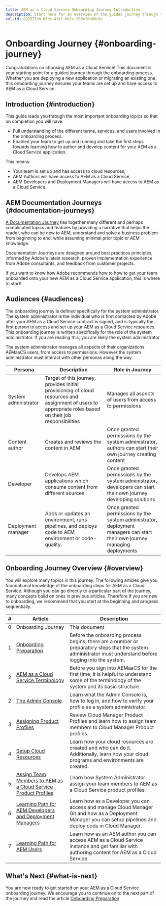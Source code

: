 ```yaml
---
title: AEM as a Cloud Service Onboarding Journey Introduction
description: Start here for an overview of the guided journey through the onboarding process to AEM as a Cloud Service.
exl-id: 892577db-05dc-49ff-bb2c-203efdb89c8c
---
```


# Onboarding Journey {#onboarding-journey}

Congratulations on choosing AEM as a Cloud Service! This document is your starting point for a guided journey through the onboarding process. Whether you are deploying a new application or migrating an existing one, this onboarding journey ensures your teams are set up and have access to AEM as a Cloud Service.

## Introduction {#introduction}

This guide leads you through the most important onboarding topics so that on completion you will have:

* Full understanding of the different terms, services, and users involved in the onboarding process.
* Enabled your team to get up and running and take the first steps towards learning how to author and develop content for your AEM as a Cloud Service application.

This means:

* Your team is set up and has access to cloud resources,
* AEM Authors will have access to AEM as a Cloud Service,
* AEM Developers and Deployment Managers will have access to AEM as a Cloud Service.

## AEM Documentation Journeys {#documentation-journeys}

[A Documentation Journey](/help/journey-documentation/documentation-journeys.md) ties together many different and perhaps complicated topics and features by providing a narrative that helps the reader, who can be new to AEM, understand and solve a business problem from beginning to end, while assuming minimal prior topic or AEM knowledge.

Documentation Journeys are designed around best practices principles, informed by Adobe's latest research, proven implementation experience from Adobe consultants, and feedback from customer projects.

If you want to know how Adobe recommends how to how to get your team onboarded onto your new AEM as a Cloud Service application, this is where to start!

## Audiences {#audiences}

The onboarding journey is defined specifically for the system administrator. The system administrator is the individual who is first contacted by Adobe after your AEM as a Cloud Service contract is signed, and is typically the first person to access and set up your AEM as a Cloud Service resources. This onboarding journey is written specifically for the role of the system administrator. If you are reading this, you are likely the system administrator.

The system administrator manages all aspects of their organizations AEMaaCS users, from access to permissions. However the system administrator must interact with other personas along the way.

|Persona|Description|Role in Journey|
|---|---|---|
|System administrator|Target of this journey, provides initial provisioning of cloud resources and assignment of users to appropriate roles based on their job responsibilities|Manages all aspects of users from access to permissions|
|Content author|Creates and reviews the content in AEM|Once granted permissions by the system administrator, authors can start their own journey creating content|
|Developer|Develops AEM applications which consume content from different sources|Once granted permissions by the system administrator, developers can start their own journey developing solutions|
|Deployment manager|Adds or updates an environment, runs pipelines, and deploys code to AEM environment or code-quality.|Once granted permissions by the system administrator, deployment managers can start their own journey managing deployments|

## Onboarding Journey Overview {#overview}

You will explore many topics in this journey. The following articles give you foundational knowledge of the onboarding steps for AEM as a Cloud Service. Although you can go directly to a particular part of the journey, many concepts build on ones in previous articles. Therefore if you are new to onboarding, we recommend that you start at the beginning and progress sequentially.

|#|Article|Description|
|---|---|---|
|0|Onboarding Journey|This document|
|1|[Onboarding Preparation](preparation.md)|Before the onboarding process begins, there are a number or preparatory steps that the system administrator must understand before logging into the system.|
|2|[AEM as a Cloud Service Terminology](terminology.md)|Before you sign into AEMaaCS for the first time, it is helpful to understand some of the terminology of the system and its basic structure.|
|2|[The Admin Console](admin-console.md)|Learn what the Admin Console is, how to log in, and how to verify your profile as a system administrator.|
|3|[Assigning Product Profiles](assign-profiles-cloud-manager.md)|Review Cloud Manager Product Profiles and learn how to assign team members to Cloud Manager Product profiles.|
|4|[Setup Cloud Resources](setup-cloud-resources.md)|Learn how your cloud resources are created and who can do it. Additionally, learn how your cloud programs and environments are created.|
|5|[Assign Team Members to AEM as a Cloud Service Product Profiles](/help/journey-onboarding/sysadmin/assign-team-members-aem-cloud-service.md)|Learn how System Administrator assign your team members to AEM as a Cloud Service product profiles.|
|6|[Learning Path for AEM Developers and Deployment Managers](/help/journey-onboarding/sysadmin/learning-path-developers-deploymentmanagers.md)|Learn how as a Developer you can access and manage Cloud Manager Git and how as a Deployment Manager you can setup pipelines and deploy code in Cloud Manager.|
|7|[Learning Path for AEM Users](/help/journey-onboarding/sysadmin/learning-path-aem-users.md)|Learn how as an AEM author you can access AEM as a Cloud Service instance and get familiar with authoring content for AEM as a Cloud Service.|

## What's Next {#what-is-next}

You are now ready to get started on your AEM as a Cloud Service onboarding journey. We encourage you to continue on to the next part of the journey and read the article [Onboarding Preparation](preparation.md)

